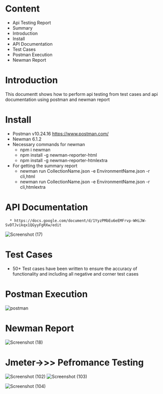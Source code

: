 # Content
* Api Testing Report
* Summary
* Introduction
* Install
* API Documentation
* Test Cases 
* Postman Execution
* Newman Report

# Introduction
  This documentt shows how to perform api testing from test cases and api documentation using postman and newman report

# Install
  * Postman v10.24.16 https://www.postman.com/
  * Newman 6.1.2
  * Necessary commands for newman
      * npm i newman
      *  npm install -g newman-reporter-html
      * npm install -g newman-reporter-htmlextra
 * For getting the summary report
      *  newman run CollectionName.json -e EnvironmentName.json -r cli,html
      *  newman run CollectionName.json -e EnvironmentName.json -r cli,htmlextra
 # API Documentation
      * https://docs.google.com/document/d/1YyzPMbEu6eEMFrvp-WHiJW-SvDTJvikqx1QGyyFgRXw/edit

![Screenshot (17)](https://github.com/sadia049/Api_testing_crud/assets/62026906/eef50669-b157-41b8-8bf1-f6138c0d87b2)

# Test Cases 
  * 50+ Test cases have been written to ensure the accuracy of functionality and including all negative and corner test cases

# Postman Execution
  ![postman](https://github.com/sadia049/Api_testing_crud/assets/62026906/d5815310-e396-4ada-8e6c-3d1f4bb37541)

# Newman Report
  ![Screenshot (18)](https://github.com/sadia049/Api_testing_crud/assets/62026906/711f6e25-c053-4f4f-9262-2ad24d4b7b7e)

# Jmeter->>> Pefromance Testing
  
![Screenshot (102)](https://github.com/user-attachments/assets/18024787-d659-4247-812c-54cc05670f2e)
![Screenshot (103)](https://github.com/user-attachments/assets/ac309352-c037-47a2-9d17-a020428d024a)

![Screenshot (104)](https://github.com/user-attachments/assets/f56e1a32-8c43-4055-988b-9264735f48fc)

 


    
